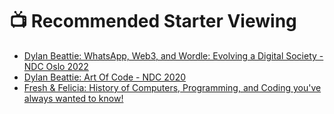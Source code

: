 # 📺 Recommended Starter Viewing

- [Dylan Beattie: WhatsApp, Web3, and Wordle: Evolving a Digital Society - NDC Oslo 2022](https://www.youtube.com/watch?v=DktkFTTFLHE)
- [Dylan Beattie: Art Of Code - NDC 2020](https://www.youtube.com/watch?v=6avJHaC3C2U)
- [Fresh & Felicia: History of Computers, Programming, and Coding you've always wanted to know!](https://www.youtube.com/watch?v=M4d3FXu9-3I)
